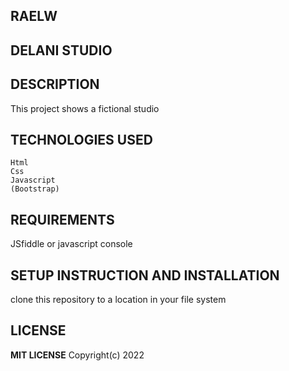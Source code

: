 ## RAELW
## DELANI STUDIO
## DESCRIPTION
   This project shows a fictional studio
## TECHNOLOGIES USED
    Html
    Css
    Javascript 
    (Bootstrap)
## REQUIREMENTS
   JSfiddle or javascript console
## SETUP INSTRUCTION AND INSTALLATION
   clone this  repository to a location in your file system 
## LICENSE
   **MIT LICENSE**
   Copyright(c) 2022 
